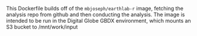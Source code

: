 This Dockerfile builds off of the `mbjoseph/earthlab-r` image, fetching the analysis repo from github and then conducting the analysis.
The image is intended to be run in the Digital Globe GBDX environment, which mounts an S3 bucket to /mnt/work/input

